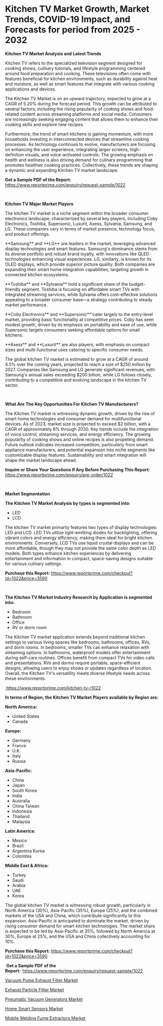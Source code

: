 <p><h1>Kitchen TV Market Growth, Market Trends, COVID-19 Impact, and Forecasts for period from 2025 - 2032</h1></p><p><strong>Kitchen TV Market Analysis and Latest Trends</strong></p>
<p><p>Kitchen TV refers to the specialized television segment designed for cooking shows, culinary tutorials, and lifestyle programming centered around food preparation and cooking. These televisions often come with features beneficial for kitchen environments, such as durability against heat and moisture, as well as smart features that integrate with various cooking applications and devices. </p><p>The Kitchen TV Market is on an upward trajectory, expected to grow at a CAGR of 5.20% during the forecast period. This growth can be attributed to several factors, including the rising popularity of cooking shows and food-related content across streaming platforms and social media. Consumers are increasingly seeking engaging content that allows them to enhance their cooking skills and explore new recipes. </p><p>Furthermore, the trend of smart kitchens is gaining momentum, with more households investing in interconnected devices that streamline cooking processes. As technology continues to evolve, manufacturers are focusing on enhancing the user experience, integrating larger screens, high-definition visuals, and voice-activated controls. The growing emphasis on health and wellness is also driving demand for culinary programming that promotes healthier cooking practices. Collectively, these trends are shaping a dynamic and expanding Kitchen TV market landscape.</p></p>
<p><strong>Get a Sample PDF of the Report:&nbsp;</strong> <a href="https://www.reportprime.com/enquiry/request-sample/1022?utm_campaign=2771&utm_medium=2&utm_source=Github&utm_content=ia&utm_term=18032025&utm_id=kitchen-tv">https://www.reportprime.com/enquiry/request-sample/1022</a></p>
<p>&nbsp;</p>
<p><strong>Kitchen TV Major Market Players</strong></p>
<p><p>The kitchen TV market is a niche segment within the broader consumer electronics landscape, characterized by several key players, including Coby Electronics, Toshiba, Supersonic, Luxurit, Axess, Sylvania, Samsung, and LG. These companies vary in terms of market presence, technology focus, and product offerings.</p><p>**Samsung** and **LG** are leaders in the market, leveraging advanced display technologies and smart features. Samsung's dominance stems from its diverse portfolio and robust brand loyalty, with innovations like QLED technologies enhancing visual experiences. LG, similarly, is known for its OLED displays, which provide superior picture quality. Both companies are expanding their smart home integration capabilities, targeting growth in connected kitchen ecosystems.</p><p>**Toshiba** and **Sylvania** hold a significant share of the budget-friendly segment. Toshiba is focusing on affordable smart TVs with integrated streaming services, while Sylvania offers cost-effective solutions appealing to a broader consumer base—a strategy contributing to steady market performance. </p><p>**Coby Electronics** and **Supersonic** cater largely to the entry-level market, providing basic functionality at competitive prices. Coby has seen modest growth, driven by its emphasis on portability and ease of use, while Supersonic targets consumers seeking affordable options for small kitchens.</p><p>**Axess** and **Luxurit** are also players, with emphasis on compact sizes and multi-functional uses catering to specific consumer needs. </p><p>The global kitchen TV market is estimated to grow at a CAGR of around 4.5% over the coming years, projected to reach a size of $250 million by 2027. Companies like Samsung and LG generate significant revenues, with Samsung's annual sales exceeding $200 billion, while LG follows closely, contributing to a competitive and evolving landscape in the kitchen TV sector.</p></p>
<p>&nbsp;</p>
<p><strong>What Are The Key Opportunities For Kitchen TV Manufacturers?</strong></p>
<p><p>The Kitchen TV market is witnessing dynamic growth, driven by the rise of smart home technologies and consumer demand for multifunctional devices. As of 2023, market size is projected to exceed $2 billion, with a CAGR of approximately 8% through 2030. Key trends include the integration of voice control, streaming services, and energy efficiency. The growing popularity of cooking shows and online recipes is also propelling demand. Future outlook indicates increased competition, particularly from smart appliance manufacturers, and potential expansion into niche segments like customizable display features. Sustainability and smart integration will shape the market landscape ahead.</p></p>
<p><strong>Inquire or Share Your Questions If Any Before Purchasing This Report:</strong> <a href="https://www.reportprime.com/enquiry/pre-order/1022?utm_campaign=2771&utm_medium=2&utm_source=Github&utm_content=ia&utm_term=18032025&utm_id=kitchen-tv">https://www.reportprime.com/enquiry/pre-order/1022</a></p>
<p>&nbsp;</p>
<p><strong>Market Segmentation</strong></p>
<p><strong>The Kitchen TV Market Analysis by types is segmented into:</strong></p>
<p><ul><li>LED</li><li>LCD</li></ul></p>
<p><p>The kitchen TV market primarily features two types of display technologies: LED and LCD. LED TVs utilize light-emitting diodes for backlighting, offering vibrant colors and energy efficiency, making them ideal for bright kitchen environments. Conversely, LCD TVs use liquid crystal displays and can be more affordable, though they may not provide the same color depth as LED models. Both types enhance kitchen experiences by delivering entertainment and information in compact, space-saving designs suitable for various culinary settings.</p></p>
<p><strong>Purchase this Report:&nbsp;</strong><a href="https://www.reportprime.com/checkout?id=1022&price=3590&utm_campaign=2771&utm_medium=2&utm_source=Github&utm_content=ia&utm_term=18032025&utm_id=kitchen-tv">https://www.reportprime.com/checkout?id=1022&price=3590</a></p>
<p>&nbsp;</p>
<p><strong>The Kitchen TV Market Industry Research by Application is segmented into:</strong></p>
<p><ul><li>Bedroom</li><li>Bathroom</li><li>Office</li><li>RV or dorm room</li></ul></p>
<p><p>The Kitchen TV market application extends beyond traditional kitchen settings to various living spaces like bedrooms, bathrooms, offices, RVs, and dorm rooms. In bedrooms, smaller TVs can enhance relaxation with streaming options. In bathrooms, waterproof models offer entertainment during self-care routines. Offices benefit from compact TVs for video calls and presentations. RVs and dorms require portable, space-efficient designs, allowing users to enjoy shows or updates regardless of location. Overall, the Kitchen TV's versatility meets diverse lifestyle needs across these environments.</p></p>
<p><a href="https://www.reportprime.com/kitchen-tv-r1022?utm_campaign=2771&utm_medium=2&utm_source=Github&utm_content=ia&utm_term=18032025&utm_id=kitchen-tv">&nbsp;https://www.reportprime.com/kitchen-tv-r1022</a></p>
<p><strong>In terms of Region, the Kitchen TV Market Players available by Region are:</strong></p>
<p>
    <p> <strong> North America: </strong>
        <ul>
            <li>United States</li>
            <li>Canada</li>
        </ul>
        </p> 
    <p> <strong> Europe: </strong>
        <ul>
            <li>Germany</li>
            <li>France</li>
            <li>U.K.</li>
            <li>Italy</li>
            <li>Russia</li>
        </ul>
        </p> 
    <p> <strong> Asia-Pacific: </strong>
        <ul>
            <li>China</li>
            <li>Japan</li>
            <li>South Korea</li>
            <li>India</li>
            <li>Australia</li>
            <li>China Taiwan</li>
            <li>Indonesia</li>
            <li>Thailand</li>
            <li>Malaysia</li>
        </ul>
        </p> 
    <p> <strong> Latin America: </strong>
        <ul>
            <li>Mexico</li>
            <li>Brazil</li>
            <li>Argentina Korea</li>
            <li>Colombia</li>
        </ul>
        </p> 
    <p> <strong> Middle East & Africa: </strong>
        <ul>
            <li>Turkey</li>
            <li>Saudi</li>
            <li>Arabia</li>
            <li>UAE</li>
            <li>Korea</li>
        </ul>
    </p>
    </p>
<p><p>The global kitchen TV market is witnessing robust growth, particularly in North America (30%), Asia-Pacific (35%), Europe (25%), and the combined markets of the USA and China, which contribute significantly to this expansion. Asia-Pacific is anticipated to dominate the market, driven by rising consumer demand for smart kitchen technologies. The market share is expected to be led by Asia-Pacific at 35%, followed by North America at 30%, Europe at 25%, and the USA and China collectively accounting for 10%.</p></p>
<p><strong>Purchase this Report: </strong><a href="https://www.reportprime.com/checkout?id=1022&price=3590&utm_campaign=2771&utm_medium=2&utm_source=Github&utm_content=ia&utm_term=18032025&utm_id=kitchen-tv">https://www.reportprime.com/checkout?id=1022&price=3590</a></p>
<p>&nbsp;<strong>Get a Sample PDF of the Report:&nbsp;&nbsp;</strong><a href="https://www.reportprime.com/enquiry/request-sample/1022?utm_campaign=2771&utm_medium=2&utm_source=Github&utm_content=ia&utm_term=18032025&utm_id=kitchen-tv">https://www.reportprime.com/enquiry/request-sample/1022</a></p>
<p><strong></strong></p>
<p><p><a href="https://www.linkedin.com/pulse/insightful-vacuum-pump-exhaust-filter-market-report-swot-analysis-mwsbc?utm_campaign=2771&utm_medium=2&utm_source=Github&utm_content=ia&utm_term=18032025&utm_id=kitchen-tv">Vacuum Pump Exhaust Filter Market</a></p><p><a href="https://www.linkedin.com/pulse/exhaust-particle-filter-market-report-in-depth-analysis-s05hc?utm_campaign=2771&utm_medium=2&utm_source=Github&utm_content=ia&utm_term=18032025&utm_id=kitchen-tv">Exhaust Particle Filter Market</a></p><p><a href="https://www.linkedin.com/pulse/estimating-pneumatic-vacuum-generators-market-size-future-anv6c?utm_campaign=2771&utm_medium=2&utm_source=Github&utm_content=ia&utm_term=18032025&utm_id=kitchen-tv">Pneumatic Vacuum Generators Market</a></p><p><a href="https://github.com/stillsfloria19981/Market-Research-Report-List-1/blob/main/home-smart-sensors-market.md?utm_campaign=2771&utm_medium=2&utm_source=Github&utm_content=ia&utm_term=18032025&utm_id=kitchen-tv">Home Smart Sensors Market</a></p><p><a href="https://www.linkedin.com/pulse/projected-growth-mobile-welding-fume-extractors-market-lb87c?utm_campaign=2771&utm_medium=2&utm_source=Github&utm_content=ia&utm_term=18032025&utm_id=kitchen-tv">Mobile Welding Fume Extractors Market</a></p></p>